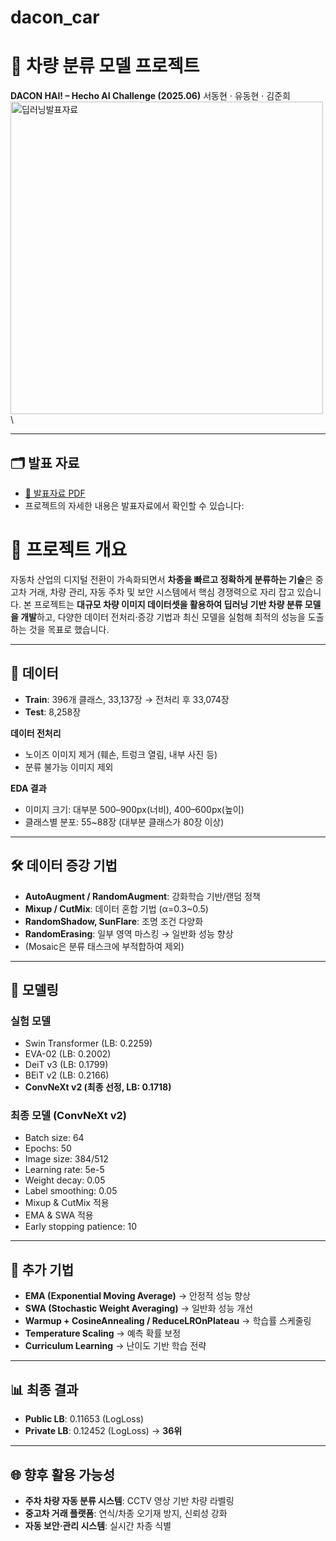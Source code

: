 # dacon_car
# 🚗 차량 분류 모델 프로젝트
**DACON HAI! – Hecho AI Challenge (2025.06)**
서동현 · 유동현 · 김준희
<img src="https://github.com/user-attachments/assets/1de54dfb-b7fb-4027-9b9d-f06606b54245" alt="딥러닝발표자료" width="500">\

---
## 🗂 발표 자료
- [📂 발표자료 PDF](https://github.com/tjehdgus/dacon_car/blob/main/%EC%B0%A8%EB%9F%89.pdf)
- 프로젝트의 자세한 내용은 발표자료에서 확인할 수 있습니다:
# 📖 프로젝트 개요
자동차 산업의 디지털 전환이 가속화되면서 **차종을 빠르고 정확하게 분류하는 기술**은 중고차 거래, 차량 관리, 자동 주차 및 보안 시스템에서 핵심 경쟁력으로 자리 잡고 있습니다.
본 프로젝트는 **대규모 차량 이미지 데이터셋을 활용하여 딥러닝 기반 차량 분류 모델을 개발**하고, 다양한 데이터 전처리·증강 기법과 최신 모델을 실험해 최적의 성능을 도출하는 것을 목표로 했습니다.

---

## 📂 데이터
- **Train**: 396개 클래스, 33,137장 → 전처리 후 33,074장
- **Test**: 8,258장

**데이터 전처리**
- 노이즈 이미지 제거 (훼손, 트렁크 열림, 내부 사진 등)
- 분류 불가능 이미지 제외

**EDA 결과**
- 이미지 크기: 대부분 500–900px(너비), 400–600px(높이)
- 클래스별 분포: 55~88장 (대부분 클래스가 80장 이상)

---

## 🛠️ 데이터 증강 기법
- **AutoAugment / RandomAugment**: 강화학습 기반/랜덤 정책
- **Mixup / CutMix**: 데이터 혼합 기법 (α=0.3~0.5)
- **RandomShadow, SunFlare**: 조명 조건 다양화
- **RandomErasing**: 일부 영역 마스킹 → 일반화 성능 향상
- (Mosaic은 분류 태스크에 부적합하여 제외)

---

## 🧠 모델링
### 실험 모델
- Swin Transformer (LB: 0.2259)
- EVA-02 (LB: 0.2002)
- DeiT v3 (LB: 0.1799)
- BEiT v2 (LB: 0.2166)
- **ConvNeXt v2 (최종 선정, LB: 0.1718)**

### 최종 모델 (ConvNeXt v2)
- Batch size: 64
- Epochs: 50
- Image size: 384/512
- Learning rate: 5e-5
- Weight decay: 0.05
- Label smoothing: 0.05
- Mixup & CutMix 적용
- EMA & SWA 적용
- Early stopping patience: 10

---

## 🔧 추가 기법
- **EMA (Exponential Moving Average)** → 안정적 성능 향상
- **SWA (Stochastic Weight Averaging)** → 일반화 성능 개선
- **Warmup + CosineAnnealing / ReduceLROnPlateau** → 학습률 스케줄링
- **Temperature Scaling** → 예측 확률 보정
- **Curriculum Learning** → 난이도 기반 학습 전략

---

## 📊 최종 결과
- **Public LB**: 0.11653 (LogLoss)
- **Private LB**: 0.12452 (LogLoss) → **36위**

---

## 🌐 향후 활용 가능성
- **주차 차량 자동 분류 시스템**: CCTV 영상 기반 차량 라벨링
- **중고차 거래 플랫폼**: 연식/차종 오기재 방지, 신뢰성 강화
- **자동 보안·관리 시스템**: 실시간 차종 식별
